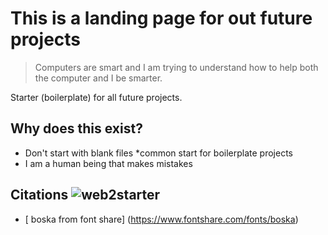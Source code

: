 # This is a landing page for out future projects

>Computers are smart and I am trying to understand how to help both the computer and I be smarter. 

Starter (boilerplate) for all future projects.

## Why does this exist? 
* Don't start with blank files
*common start for boilerplate projects
* I am a human being that makes mistakes

## Citations ![web2starter](https://user-images.githubusercontent.com/114778814/213894232-600b53e1-e13f-4d7f-af2a-09cf9a9440ee.jpg)
* [ boska from font share] (https://www.fontshare.com/fonts/boska)
